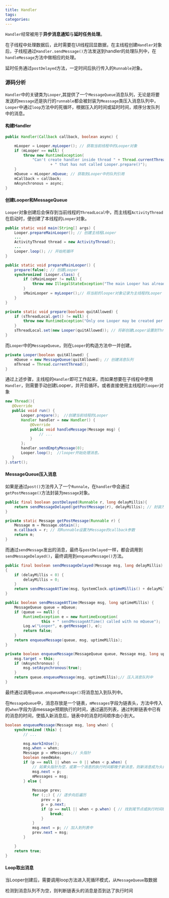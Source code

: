 ```yaml
---
title: Handler
tags:
categories:
---
```




`Handler`经常被用于**异步消息通知**与**延时任务处理**。

在子线程中处理数据后，此时需要在UI线程回显数据，在主线程创建`Handler`对象后，子线程通过`Handler.sendMessage()`方法发送到handler的处理队列中，在`handleMessage`方法中做相应的处理。

延时任务通过`postDelayed`方法，一定时间后执行传入的`Runnable`对象。



### 源码分析

`Handler`中的关键类为`Looper`,其提供了一个`MessageQueue`消息队列，无论是将要发送的`message`还是执行的`runnable`都会被封装为`Meassage`类压入消息队列中，`Looper`中通过`loop`方法中的死循环，根据压入的时间或延时时间，顺序分发队列中的消息。



#### 构建Handler

```java
public Handler(Callback callback, boolean async) {

    mLooper = Looper.myLooper(); // 获取当前线程中的Looper对象
    if (mLooper == null) {
        throw new RuntimeException(
            "Can't create handler inside thread " + Thread.currentThread()
                    + " that has not called Looper.prepare()");
    }
    mQueue = mLooper.mQueue; // 获取到Looper中的队列引用
    mCallback = callback;
    mAsynchronous = async;
}
```

#### 创建Looper和MessageQueue

`Looper`对象创建后会保存到当前线程的`ThreadLocal`中，而主线程`ActivityThread`在启动时，便创建了本线程的`Looper`对象。

``` java ActivityThread.java
public static void main(String[] args) {
    Looper.prepareMainLooper(); // 创建主线程Looper
    ...
    ActivityThread thread = new ActivityThread();
    ...
    Looper.loop(); // 开始死循环
}
```



```java Looper.java
public static void prepareMainLooper() {
    prepare(false); // 创建Looper
    synchronized (Looper.class) {
        if (sMainLooper != null) {
            throw new IllegalStateException("The main Looper has already been prepared.");
        }
        sMainLooper = myLooper();// 将当前的looper对象记录为主线程的Looper
    }
}

private static void prepare(boolean quitAllowed) {
    if (sThreadLocal.get() != null) {
        throw new RuntimeException("Only one Looper may be created per thread");
    }
    sThreadLocal.set(new Looper(quitAllowed)); // 将新创建Looper设置到ThreadLocal中
}
```



而`Looper`中的`MessageQueue`，则在`Looper`的构造方法中一并创建。

```java Looper.java
private Looper(boolean quitAllowed) {
    mQueue = new MessageQueue(quitAllowed); // 创建消息队列
    mThread = Thread.currentThread();
}
```

通过上述步骤，主线程的`Handler`即可工作起来，而如果想要在子线程中使用`Handler`，则需要手动创建Looper，并开启循环。或者直接使用主线程的`looper`对象

```java
new Thread(){   
   @Override    
   public void run() {        
       Looper.prepare();  //创建当前线程的Looper
       Handler handler = new Handler() {           
           @Override          
           public void handleMessage(Message msg) {                
               // ...          
           }        
       };        
       handler.sendEmptyMessage(0);   
       Looper.loop();  //looper开始处理消息。
   }
}.start();
```



#### MessageQueue压入消息

如果是通过`post()`方法传入了一个`Runnale`，在`handler`中会通过`getPostMessage()`方法封装为`message`对象。

```java Handler.java
public final boolean postDelayed(Runnable r, long delayMillis){
    return sendMessageDelayed(getPostMessage(r), delayMillis); // 封装为Message对象
}

private static Message getPostMessage(Runnable r) {
    Message m = Message.obtain();
    m.callback = r; // 将Runnable设置为Message的callback参数
    return m;
}
```

而通过`sendMessage`发出的消息，最终与`postDelayed`一样，都会调用到`sendMessageDelayed()`，最终调用到`enqueueMessage()`方法。

```java Handler.java
public final boolean sendMessageDelayed(Message msg, long delayMillis)
{
    if (delayMillis < 0) {
        delayMillis = 0;
    }
    return sendMessageAtTime(msg, SystemClock.uptimeMillis() + delayMillis);
}

public boolean sendMessageAtTime(Message msg, long uptimeMillis) {
    MessageQueue queue = mQueue;
    if (queue == null) {
        RuntimeException e = new RuntimeException(
                this + " sendMessageAtTime() called with no mQueue");
        Log.w("Looper", e.getMessage(), e);
        return false;
    }
    return enqueueMessage(queue, msg, uptimeMillis);
}

private boolean enqueueMessage(MessageQueue queue, Message msg, long uptimeMillis) {
    msg.target = this;
    if (mAsynchronous) {
        msg.setAsynchronous(true);
    }
    return queue.enqueueMessage(msg, uptimeMillis);// 压入消息队列中
}
```

最终通过调用`queue.enqueueMessage()`将消息加入到队列中。



在`MessageQueue`中，消息存放是一个链表，`mMessages`字段为链表头，方法中传入的`when`字段为该message预期执行的时间，通过遍历列表，通过判断链表中已有的消息的时间，使插入新消息后，链表中的消息时间顺序由小到大。

```java MessageQueue
boolean enqueueMessage(Message msg, long when) {
    synchronized (this) {
        // ...

        msg.markInUse();
        msg.when = when;
        Message p = mMessages;// 头指针
        boolean needWake;
        if (p == null || when == 0 || when < p.when) { 
            // 如果头指针为空，或第一个消息的执行时间都晚于新消息，则新消息成为头指针
            msg.next = p;
            mMessages = msg;
        } else {
            
            Message prev;
            for (;;) { // 逐步向后遍历
                prev = p;
                p = p.next;
                if (p == null || when < p.when) { // 找到尾节点或执行时间晚于新消息的节点，跳出循环
                    break;
                }
            }
            msg.next = p; // 加入到列表中
            prev.next = msg;
        }

    }
    return true;
}
```

#### Loop取出消息

当Looper创建后，需要调用loop方法进入死循环模式，从`MessageQueue`取数据

检测到消息队列不为空，则判断链表头的消息是否到达了执行时间